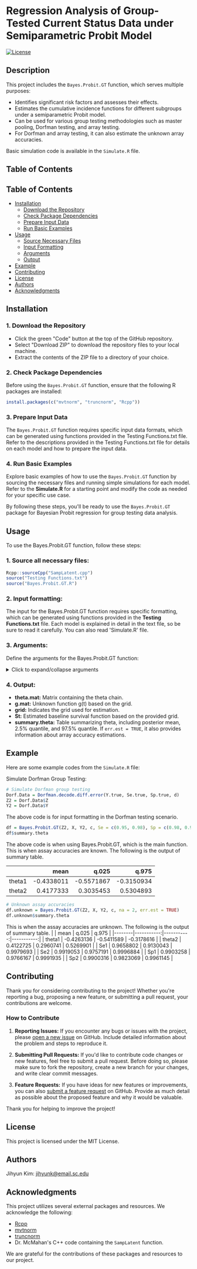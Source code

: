 # Regression Analysis of Group-Tested Current Status Data under Semiparametric Probit Model

[![License](https://img.shields.io/badge/License-MIT-blue.svg)](https://opensource.org/licenses/MIT)

## Description

This project includes the `Bayes.Probit.GT` function, which serves multiple purposes:

- Identifies significant risk factors and assesses their effects.
- Estimates the cumulative incidence functions for different subgroups under a semiparametric Probit model.
- Can be used for various group testing methodologies such as master pooling, Dorfman testing, and array testing.
- For Dorfman and array testing, it can also estimate the unknown array accuracies.

Basic simulation code is available in the `Simulate.R` file.

## Table of Contents

## Table of Contents

- [Installation](#installation)
  - [Download the Repository](#1-download-the-repository)
  - [Check Package Dependencies](#2-check-package-dependencies)
  - [Prepare Input Data](#3-prepare-input-data)
  - [Run Basic Examples](#4-run-basic-examples)
- [Usage](#usage)
  - [Source Necessary Files](#1-source-all-necessary-files)
  - [Input Formatting](#2-input-formatting)
  - [Arguments](#3-arguments)
  - [Output](#4-output)
- [Example](#example)
- [Contributing](#contributing)
- [License](#license)
- [Authors](#authors)
- [Acknowledgments](#acknowledgments)

## Installation

### 1. Download the Repository

- Click the green "Code" button at the top of the GitHub repository.
- Select "Download ZIP" to download the repository files to your local machine.
- Extract the contents of the ZIP file to a directory of your choice.

### 2. Check Package Dependencies

Before using the `Bayes.Probit.GT` function, ensure that the following R packages are installed:

```R
install.packages(c("mvtnorm", "truncnorm", "Rcpp"))
```
### 3. Prepare Input Data

The `Bayes.Probit.GT` function requires specific input data formats, which can be generated using functions provided in the Testing Functions.txt file.
Refer to the descriptions provided in the Testing Functions.txt file for details on each model and how to prepare the input data.

### 4. Run Basic Examples

Explore basic examples of how to use the `Bayes.Probit.GT` function by sourcing the necessary files and running simple simulations for each model.
Refer to the **Simulate.R** for a starting point and modify the code as needed for your specific use case.

By following these steps, you'll be ready to use the `Bayes.Probit.GT` package for Bayesian Probit regression for group testing data analysis.

## Usage

To use the Bayes.Probit.GT function, follow these steps:

### 1. Source all necessary files:

```R
Rcpp::sourceCpp("SampLatent.cpp")
source("Testing Functions.txt")
source("Bayes.Probit.GT.R")
```
### 2. Input formatting:

The input for the Bayes.Probit.GT function requires specific formatting, which can be generated using functions provided in the **Testing Functions.txt** file. Each model is explained in detail in the text file, so be sure to read it carefully. You can also read 'Simulate.R' file.

### 3. Arguments:

Define the arguments for the Bayes.Probit.GT function:
<details>
  <summary>Click to expand/collapse arguments</summary>
  
  <ul>
    <li>Z: A matrix of testing responses. Each row represents a test, with columns indicating the individual's ID, the number of individuals in the test, the assay used, and the indices of the individuals assigned to the test pools. * can be produced by using functions in <strong>Testing Functions.txt</strong> file.</li>
    <li>X: Covariate matrix containing covariate information for each individual.</li>
    <li>Y: Matrix indicating the pools each individual was assigned to. * can be produced by using functions in <strong>Testing Functions.txt</strong> file.</li>
    <li>c: Censoring or testing time for each individual.</li>
    <li>grid: Grid definition for calculating the baseline survival function. Default is NULL.</li>
    <li>n.grid: Length of the grid.</li>
    <li>init.theta: Initial value of theta (Default is 0 vector)</li>
    <li>eta: Initial value of hyper parameter eta (Default is 1)</li>
    <li>gam0: Initial value of gam0 for the splines (Default is -3)</li>
    <li>gam: Initial values of the spline coefficients (Defalut is rep(0.1, m+order))</li>
    <li>theta0, Sigma0, m0, v0, a0, b0, ae, be, ap, bp: Priors for the model. Default number is given.</li>
    <li>Se: Vector of sensitivity values, if known.</li>
    <li>Sp: Vector of specificity values, if known.</li>
    <li>order: Order for I splines (usually 3 or 4).</li>
    <li>knots: Interior knots for the spline functions. Default is NULL.</li>
    <li>m: Number of interior knots.</li>
    <li>quantile: If TRUE, knots are created based on quantiles. If FALSE, equally spaced knots are created.</li>
    <li>maxiter: Maximum number of iterations.</li>
    <li>burn.in: Burn-in period.</li>
    <li>na: Number of arrays.</li>
    <li>err.est: Set to TRUE if assay accuracies are unknown.</li>
  </ul>
  
  Be sure to use these arguments appropriately when calling the function.
</details>


### 4. Output:
- **theta.mat:** Matrix containing the theta chain.
- **g.mat:** Unknown function g(t) based on the grid.
- **grid:** Indicates the grid used for estimation.
- **St:** Estimated baseline survival function based on the provided grid.
- **summary.theta:** Table summarizing theta, including posterior mean, 2.5% quantile, and 97.5% quantile. If `err.est = TRUE`, it also provides information about array accuracy estimations.

## Example

Here are some example codes from the `Simulate.R` file:

Simulate Dorfman Group Testing:

```R
# Simulate Dorfman group testing
Dorf.Data = Dorfman.decode.diff.error(Y.true, Se.true, Sp.true, d)
Z2 = Dorf.Data$Z
Y2 = Dorf.Data$Y
```
The above code is for input formatting in the Dorfman testing scenario.

```R
df = Bayes.Probit.GT(Z2, X, Y2, c, Se = c(0.95, 0.98), Sp = c(0.98, 0.99), na = 2)
df$summary.theta
```
The above code is when using Bayes.Probit.GT, which is the main function. This is when assay accuracies are known. The following is the output of summary table.

|        |    mean    |   q.025   |   q.975   |
|--------|-----------:|----------:|----------:|
| theta1 | -0.4338011 | -0.5571867| -0.3150934|
| theta2 |  0.4177333 |  0.3035453|  0.5304893|

```R
# Unknown assay accuracies
df.unknown = Bayes.Probit.GT(Z2, X, Y2, c, na = 2, err.est = TRUE)
df.unknown$summary.theta
```
This is when the assay accuracies are unknown. The following is the output of summary table.
|        |   mean      |   q.025    |   q.975    |
|--------|-----------:|-----------:|-----------:|
| theta1 | -0.4263136 | -0.5411589 | -0.3178616 |
| theta2 |  0.4122725 |  0.2960741 |  0.5269901 |
|   Se1  |  0.9658802 |  0.9130043 |  0.9979693 |
|   Se2  |  0.9919053 |  0.9757191 |  0.9996884 |
|   Sp1  |  0.9903258 |  0.9766167 |  0.9991935 |
|   Sp2  |  0.9900316 |  0.9823069 |  0.9961145 |

## Contributing

Thank you for considering contributing to the project! Whether you're reporting a bug, proposing a new feature, or submitting a pull request, your contributions are welcome.

### How to Contribute

1. **Reporting Issues:** If you encounter any bugs or issues with the project, please [open a new issue](https://github.com/jihyunk1114/Bayes.Probit.GT/issues) on GitHub. Include detailed information about the problem and steps to reproduce it.

2. **Submitting Pull Requests:** If you'd like to contribute code changes or new features, feel free to submit a pull request. Before doing so, please make sure to fork the repository, create a new branch for your changes, and write clear commit messages.

3. **Feature Requests:** If you have ideas for new features or improvements, you can also [submit a feature request](https://github.com/jihyunk1114/Bayes.Probit.GT/issues) on GitHub. Provide as much detail as possible about the proposed feature and why it would be valuable.

Thank you for helping to improve the project!

## License

This project is licensed under the MIT License.

## Authors

Jihyun Kim: [jihyunk@email.sc.edu](mailto:jihyunk@email.sc.edu)

## Acknowledgments

This project utilizes several external packages and resources. We acknowledge the following:

- [Rcpp](https://cran.r-project.org/web/packages/Rcpp/index.html)
- [mvtnorm](https://cran.r-project.org/web/packages/mvtnorm/index.html)
- [truncnorm](https://cran.r-project.org/web/packages/truncnorm/index.html)
- Dr. McMahan's C++ code containing the `SampLatent` function.

We are grateful for the contributions of these packages and resources to our project.
